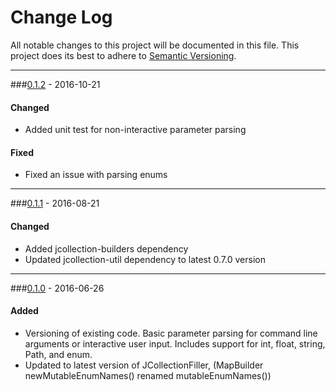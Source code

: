 # Change Log
All notable changes to this project will be documented in this file.
This project does its best to adhere to [Semantic Versioning](http://semver.org/).


--------
###[0.1.2](N/A) - 2016-10-21
#### Changed
* Added unit test for non-interactive parameter parsing

#### Fixed
* Fixed an issue with parsing enums


--------
###[0.1.1](https://github.com/TeamworkGuy2/JParameter/commit/393f65924b375af3949767606e90ca1327e97376) - 2016-08-21
#### Changed
* Added jcollection-builders dependency
* Updated jcollection-util dependency to latest 0.7.0 version


--------
###[0.1.0](https://github.com/TeamworkGuy2/JParameter/commit/63df5669659db8195e2a6261d492fc2d234a3718) - 2016-06-26
#### Added
* Versioning of existing code. Basic parameter parsing for command line arguments or interactive user input. Includes support for int, float, string, Path, and enum.
* Updated to latest version of JCollectionFiller, (MapBuilder newMutableEnumNames() renamed mutableEnumNames())
